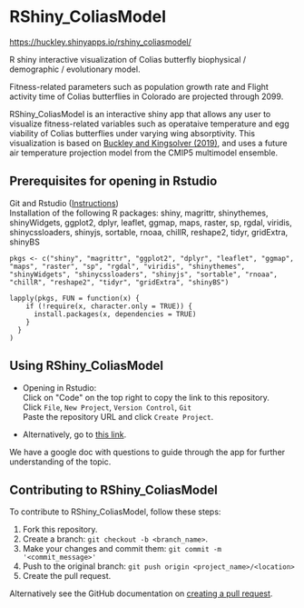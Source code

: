 # RShiny_ColiasModel

https://huckley.shinyapps.io/rshiny_coliasmodel/

R shiny interactive visualization of Colias butterfly biophysical / demographic / evolutionary model. 

Fitness-related parameters such as population growth rate and Flight activity time of Colias butterflies in Colorado are projected through 2099.


RShiny_ColiasModel is an interactive shiny app that allows any user to visualize fitness-related variables such as operataive temperature and egg viability of Colias butterflies under varying wing absorptivity. This visualization is based on [Buckley and Kingsolver (2019)](https://onlinelibrary.wiley.com/doi/full/10.1111/geb.12953), and uses a future air temperature projection model from the CMIP5 multimodel ensemble. 

## Prerequisites for opening in Rstudio
Git and Rstudio ([Instructions](https://resources.github.com/whitepapers/github-and-rstudio/))  
Installation of the following R packages:
shiny, magrittr, shinythemes, shinyWidgets, ggplot2, dplyr, leaflet, ggmap, maps, raster, sp, rgdal, viridis, shinycssloaders, shinyjs, sortable, rnoaa, chillR, reshape2, tidyr, gridExtra, shinyBS

```
pkgs <- c("shiny", "magrittr", "ggplot2", "dplyr", "leaflet", "ggmap", "maps", "raster", "sp", "rgdal", "viridis", "shinythemes", "shinyWidgets", "shinycssloaders", "shinyjs", "sortable", "rnoaa", "chillR", "reshape2", "tidyr", "gridExtra", "shinyBS")

lapply(pkgs, FUN = function(x) {
    if (!require(x, character.only = TRUE)) {
      install.packages(x, dependencies = TRUE)
    }
  }
)
```

## Using RShiny_ColiasModel
* Opening in Rstudio:  
Click on "Code" on the top right to copy the link to this repository.  
Click ```File```, ```New Project```, ```Version Control```, ```Git```  
Paste the repository URL and click ```Create Project```.

* Alternatively, go to [this link](https://huckley.shinyapps.io/RShiny_RMBL-phenology/).

We have a google doc with questions to guide through the app for further understanding of the topic.

## Contributing to RShiny_ColiasModel
<!--- If your README is long or you have some specific process or steps you want contributors to follow, consider creating a separate CONTRIBUTING.md file--->
To contribute to RShiny_ColiasModel, follow these steps:

1. Fork this repository.
2. Create a branch: `git checkout -b <branch_name>`.
3. Make your changes and commit them: `git commit -m '<commit_message>'`
4. Push to the original branch: `git push origin <project_name>/<location>`
5. Create the pull request.

Alternatively see the GitHub documentation on [creating a pull request](https://help.github.com/en/github/collaborating-with-issues-and-pull-requests/creating-a-pull-request).
